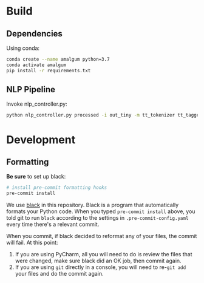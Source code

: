 # Build
## Dependencies
Using conda:

```sh
conda create --name amalgum python=3.7
conda activate amalgum
pip install -r requirements.txt
```

## NLP Pipeline
Invoke nlp_controller.py:

```bash
python nlp_controller.py processed -i out_tiny -m tt_tokenizer tt_tagger
```

# Development

## Formatting
**Be sure** to set up black:

```sh
# install pre-commit formatting hooks
pre-commit install
```

We use [black](https://github.com/psf/black) in this repository. Black is a program that automatically formats your Python code. When you typed `pre-commit install` above, you told git to run `black` according to the settings in `.pre-commit-config.yaml` every time there's a relevant commit.

When you commit, if black decided to reformat any of your files, the commit will fail. At this point:
1. If you are using PyCharm, all you will need to do is review the files that were changed, make sure black did an OK job, then commit again.
2. If you are using `git` directly in a console, you will need to re-`git add` your files and do the commit again.
